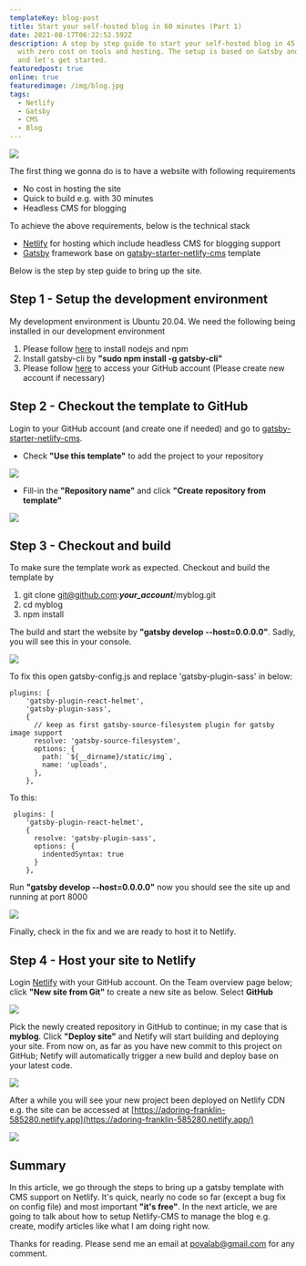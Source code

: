 ```yaml
---
templateKey: blog-post
title: Start your self-hosted blog in 60 minutes (Part 1)
date: 2021-08-17T06:22:52.592Z
description: A step by step guide to start your self-hosted blog in 45 minutes
  with zero cost on tools and hosting. The setup is based on Gatsby and Netlify
  and let's get started.
featuredpost: true
online: true
featuredimage: /img/blog.jpg
tags:
  - Netlify
  - Gatsby
  - CMS
  - Blog
---
```

![](/img/blog.jpg)

The first thing we gonna do is to have a website with following requirements

* No cost in hosting the site
* Quick to build e.g. with 30 minutes
* Headless CMS for blogging 

To achieve the above requirements, below is the technical stack

* [Netlify](https://www.netlify.com/) for hosting which include headless CMS for blogging support
* [Gatsby](https://www.gatsbyjs.com/) framework base on [gatsby-starter-netlify-cms](https://github.com/netlify-templates/gatsby-starter-netlify-cms) template

Below is the step by step guide to bring up the site.

## Step 1 - Setup the development environment

My development environment is Ubuntu 20.04. We need the following being installed in our development environment

1. Please follow [here](https://linuxize.com/post/how-to-install-node-js-on-ubuntu-18.04/) to install nodejs and npm
2. Install gatsby-cli by **"sudo npm install -g gatsby-cli"**
3. Please follow [here](https://docs.github.com/en/github/authenticating-to-github/connecting-to-github-with-ssh/adding-a-new-ssh-key-to-your-github-account) to access your GitHub account (Please create new account if necessary)

## Step 2 - Checkout the template to GitHub

Login to your GitHub account (and create one if needed) and go to [gatsby-starter-netlify-cms](https://github.com/netlify-templates/gatsby-starter-netlify-cms). 

* Check **"Use this template"** to add the project to your repository

![](/img/step1.jpg)

* Fill-in the **"Repository name"** and click **"Create repository from template"**

![](/img/step1b.jpg)

## Step 3 - Checkout and build

To make sure the template work as expected. Checkout and build the template by

1. git clone git@github.com:***your_account***/myblog.git
2. cd myblog
3. npm install

The build and start the website by **"gatsby develop --host=0.0.0.0"**. Sadly, you will see this in your console.

![](/img/step1c.jpg)

To fix this open gatsby-config.js and replace 'gatsby-plugin-sass' in below:

```
plugins: [
    'gatsby-plugin-react-helmet',
    'gatsby-plugin-sass',
    {
      // keep as first gatsby-source-filesystem plugin for gatsby image support
      resolve: 'gatsby-source-filesystem',
      options: {
        path: `${__dirname}/static/img`,
        name: 'uploads',
      },
    },
```

To this:

```
 plugins: [
    'gatsby-plugin-react-helmet',
    {
      resolve: 'gatsby-plugin-sass',
      options: {
        indentedSyntax: true
      }
    },
```

Run **"gatsby develop --host=0.0.0.0"** now you should see the site up and running at port 8000

![](/img/step1d.jpg)

Finally, check in the fix and we are ready to host it to Netlify.

## Step 4 - Host your site to Netlify

Login [Netlify](https://app.netlify.com/) with your GitHub account. On the Team overview page below; click **"New site from Git"** to create a new site as below. Select **GitHub**

![](/img/step2b.jpg)

Pick the newly created repository in GitHub to continue; in my case that is **myblog**. Click **"Deploy site"** and Netify will start building and deploying your site. From now on, as far as you have new commit to this project on GitHub; Netify will automatically trigger a new build and deploy base on your latest code.

![](/img/step2c.jpg)

After a while you will see your new project been deployed on Netlify CDN e.g. the site can be accessed at [https://adoring-franklin-585280.netlify.app](https://adoring-franklin-585280.netlify.app/)

![](/img/step2d.jpg)

## Summary

In this article, we go through the steps to bring up a gatsby template with CMS support on Netlify. It's quick, nearly no code so far (except a bug fix on config file) and most important **"it's free"**. In the next article, we are going to talk about how to setup Netlify-CMS to manage the blog e.g. create, modify articles like what I am doing right now.

Thanks for reading. Please send me an email at povalab@gmail.com for any comment.
